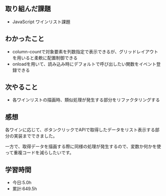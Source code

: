 ## 取り組んだ課題
- JavaScript ワインリスト課題

## わかったこと
- column-countで対象要素を列数指定で表示できるが、グリッドレイアウトを用いると柔軟に配置制御できる
- onloadを用いて、読み込み時にデフォルトで呼び出したい関数をイベント登録できる

## 次やること
- 各ワインリストの描画時、類似処理が発生する部分をリファクタリングする

## 感想
各ワインに応じて、ボタンクリックでAPIで取得したデータをリスト表示する部分の実装までできました。

一方で、取得データを描画する際に同様の処理が発生するので、変数か何かを使って重複コードを減らしたいです。

## 学習時間
- 今日:5.0h
- 累計:649.5h
